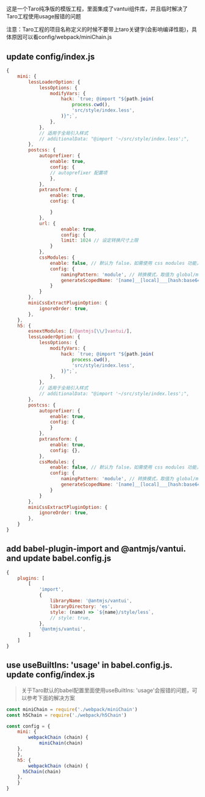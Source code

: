 #

这是一个Taro纯净版的模版工程，里面集成了vantui组件库，并且临时解决了Taro工程使用usage报错的问题

注意：Taro工程的项目名称定义的时候不要带上taro关键字(会影响编译性能)，具体原因可以看config/webpack/miniChain.js

## update config/index.js

```js
{
	mini: {
		lessLoaderOption: {
			lessOptions: {
				modifyVars: {
					hack: `true; @import "${path.join(
						process.cwd(),
						'src/style/index.less',
					)}";`,
				},
			},
			// 适用于全局引入样式
			// additionalData: "@import '~/src/style/index.less';",
		},
		postcss: {
			autoprefixer: {
				enable: true,
				config: {
				// autoprefixer 配置项
				},
			},
			pxtransform: {
				enable: true,
				config: {

				}
			},
			url: {
					enable: true,
					config: {
					limit: 1024 // 设定转换尺寸上限
				}
			},
			cssModules: {
				enable: false, // 默认为 false，如需使用 css modules 功能，则设为 true
				config: {
					namingPattern: 'module', // 转换模式，取值为 global/module
					generateScopedName: '[name]__[local]___[hash:base64:5]'
				}
			}
		},
		miniCssExtractPluginOption: {
			ignoreOrder: true,
		},
	},
	h5: {
		esnextModules: [/@antmjs[\\/]vantui/],
		lessLoaderOption: {
			lessOptions: {
				modifyVars: {
					hack: `true; @import "${path.join(
						process.cwd(),
						'src/style/index.less',
					)}";`,
				},
			},
			// 适用于全局引入样式
			// additionalData: "@import '~/src/style/index.less';",
		},
		postcss: {
			autoprefixer: {
				enable: true,
				config: {
				}
			},
			pxtransform: {
				enable: true,
				config: {},
			},
			cssModules: {
				enable: false, // 默认为 false，如需使用 css modules 功能，则设为 true
				config: {
					namingPattern: 'module', // 转换模式，取值为 global/module
					generateScopedName: '[name]__[local]___[hash:base64:5]'
				}
			}
		},
		miniCssExtractPluginOption: {
			ignoreOrder: true,
		},
	}
}
```

## add babel-plugin-import and @antmjs/vantui. and update babel.config.js

```js
{
	plugins: [
		[
			'import',
			{
				libraryName: '@antmjs/vantui',
				libraryDirectory: 'es',
				style: (name) => `${name}/style/less`,
				// style: true,
			},
			'@antmjs/vantui',
		]
	]
}
```

## use useBuiltIns: 'usage' in babel.config.js. update config/index.js

> 关于Taro默认的babel配置里面使用useBuiltIns: 'usage'会报错的问题，可以参考下面的解决方案

```js
const miniChain = require('./webpack/miniChain')
const h5Chain = require('./webpack/h5Chain')

const config = {
	mini: {
		webpackChain (chain) {
			miniChain(chain)
    },
	},
	h5: {
		webpackChain (chain) {
      h5Chain(chain)
    },
	}
}
```

